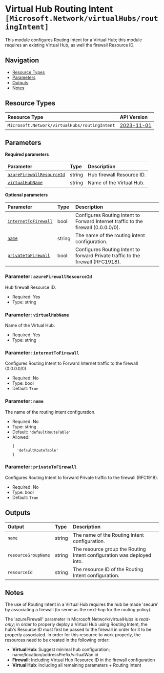 # Virtual Hub Routing Intent `[Microsoft.Network/virtualHubs/routingIntent]`

This module configures Routing Intent for a Virtual Hub; this module requires an existing Virtual Hub, as well the firewall Resource ID.

## Navigation

- [Resource Types](#Resource-Types)
- [Parameters](#Parameters)
- [Outputs](#Outputs)
- [Notes](#Notes)

## Resource Types

| Resource Type | API Version |
| :-- | :-- |
| `Microsoft.Network/virtualHubs/routingIntent` | [2023-11-01](https://learn.microsoft.com/en-us/azure/templates/Microsoft.Network/2023-11-01/virtualHubs/routingIntent) |

## Parameters

**Required parameters**

| Parameter | Type | Description |
| :-- | :-- | :-- |
| [`azureFirewallResourceId`](#parameter-azurefirewallresourceid) | string | Hub firewall Resource ID. |
| [`virtualHubName`](#parameter-virtualhubname) | string | Name of the Virtual Hub. |

**Optional parameters**

| Parameter | Type | Description |
| :-- | :-- | :-- |
| [`internetToFirewall`](#parameter-internettofirewall) | bool | Configures Routing Intent to Forward Internet traffic to the firewall (0.0.0.0/0). |
| [`name`](#parameter-name) | string | The name of the routing intent configuration. |
| [`privateToFirewall`](#parameter-privatetofirewall) | bool | Configures Routing Intent to forward Private traffic to the firewall (RFC1918). |

### Parameter: `azureFirewallResourceId`

Hub firewall Resource ID.

- Required: Yes
- Type: string

### Parameter: `virtualHubName`

Name of the Virtual Hub.

- Required: Yes
- Type: string

### Parameter: `internetToFirewall`

Configures Routing Intent to Forward Internet traffic to the firewall (0.0.0.0/0).

- Required: No
- Type: bool
- Default: `True`

### Parameter: `name`

The name of the routing intent configuration.

- Required: No
- Type: string
- Default: `'defaultRouteTable'`
- Allowed:
  ```Bicep
  [
    'defaultRouteTable'
  ]
  ```

### Parameter: `privateToFirewall`

Configures Routing Intent to forward Private traffic to the firewall (RFC1918).

- Required: No
- Type: bool
- Default: `True`

## Outputs

| Output | Type | Description |
| :-- | :-- | :-- |
| `name` | string | The name of the Routing Intent configuration. |
| `resourceGroupName` | string | The resource group the Routing Intent configuration was deployed into. |
| `resourceId` | string | The resource ID of the Routing Intent configuration. |

## Notes

The use of Routing Intent in a Virtual Hub requires the hub be made 'secure' by associating a firewall (to serve as the next-hop for the routing policy).

The 'azureFirewall' parameter in Microsoft.Network/virtualHubs is *read-only*; in order to properly deploy a Virtual Hub using Routing Intent, the hub's Resource ID must first be passed to the firewall in order for it to be properly associated. In order for this resource to work properly, the resources need to be created in the following order:

- **Virtual Hub**: Suggest minimal hub configuration; name/location/addressPrefix/virtualWan.id
- **Firewall**: Including Virtual Hub Resource ID in the firewall configuration
- **Virtual Hub**: Including all remaining parameters + Routing Intent
